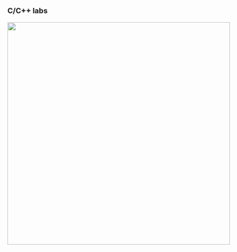 <h3>C/C++ labs</h3>
<img width="500" src="https://github.com/mishabalykin/labs_cpp/blob/master/img.png">
